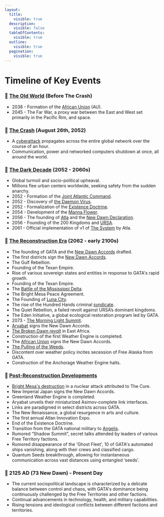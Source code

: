 ```yaml
---
layout:
  title:
    visible: true
  description:
    visible: false
  tableOfContents:
    visible: true
  outline:
    visible: true
  pagination:
    visible: true
---
```


# Timeline of Key Events

### 🔵 [The Old World](timeline-of-key-events.md#u9tui38yh9p3) (Before The Crash) <a href="#u9tui38yh9p3" id="u9tui38yh9p3"></a>

* 2038 - Formation of the [African Union](../../nations/african-union/) (AU).
* 2045 - The Far War, a proxy war between the East and West set primarily in the Pacific Rim, and space.

### 🔵 [The Crash](the-crash.md) (August 26th, 2052) <a href="#ldtsa1tv6jnr" id="ldtsa1tv6jnr"></a>

* A [cyberattack](../science-and-tech/the-daemon-virus.md) propagates across the entire global network over the course of an hour.
* Communication, power and networked computers shutdown at once, all around the world.

### 🔵 [The Dark Decade](timeline-of-key-events.md#dpzofovc9j6k) (2052 - 2060s) <a href="#dpzofovc9j6k" id="dpzofovc9j6k"></a>

* Global turmoil and socio-political upheaval.
* Millions flee urban centers worldwide, seeking safety from the sudden anarchy.
* 2052 - Formation of the [Joint Atlantic Command](../../nations/gata/history/the-joint-atlantic-command-jac.md).
* 2052 - Discovery of [the Daemon Virus](../science-and-tech/the-daemon-virus.md).
* 2052 - Formalization of the [Existence Doctrine](../../nations/gata/military-and-defense/existence-doctrine.md).
* 2054 - Development of the [Manna Flower](../../nations/gata/history/the-manna-flower.md).
* 2056 - The founding of [Atla](../../nations/gata/key-locations/atla.md) and the [New Dawn Declaration](../../nations/gata/history/new-dawn-declaration.md).
* 2056 - Founding of the 200 Kingdoms and [URSA](../../nations/ursa/).
* 2061 - Official implementation of v1 of [The System](../../nations/gata/politics/the-system.md) by Atla.

### 🔵 [The Reconstruction Era](timeline-of-key-events.md#id-200a9tx7b0gw) (2062 - early 2100s) <a href="#id-200a9tx7b0gw" id="id-200a9tx7b0gw"></a>

* The founding of GATA and the [New Dawn Accords](../../nations/gata/politics/new-dawn-accords.md) drafted.
* The first districts sign the [New Dawn Accords](../../nations/gata/politics/new-dawn-accords.md).
* The Gulf Rebellion.
* Founding of the Texan Empire.
* Rise of various sovereign states and entities in response to GATA's rapid growth.
* Founding of the Texan Empire.
* The [Battle of the Mississippi Delta](../../nations/free-territories/history/military-conflicts.md#battle-of-the-mississippi-delta).
* The Bright Mesa Peace Agreement.
* The Founding of [Luna City](../../nations/gata/key-locations/luna.md).
* The rise of the Hundred Hands criminal [syndicate](../../nations/gata/criminal-element/syndicates.md).
* The Quiet Rebellion, a failed revolt against URSA’s dominant kingdoms.
* The Eden Initiative, a global ecological restoration program led by GATA.
* 2073 - [The Morning Light Summit](../../nations/gata/politics/new-dawn-accords.md#the-morning-light-summit).
* [Aryabat](../../nations/aryabat/) signs the New Dawn Accords.
* [The Broken Dawn revolt](../../nations/african-union/history/the-broken-dawn-revolt.md) in East Africa.
* Construction of the first Weather Engine is completed.
* The [African Union](../../nations/african-union/) signs the New Dawn Accords.
* [The Pulling of the Weeds](../../nations/ursa/history/the-pulling-of-the-weeds.md).
* Discontent over weather policy incites secession of Free Alaska from GATA.
* Construction of the Anchorage Weather Engine halts.

### 🔵 [Post-Reconstruction Developments](timeline-of-key-events.md#id-1c9vd2wl21t4) <a href="#id-1c9vd2wl21t4" id="id-1c9vd2wl21t4"></a>

* [Bright Mesa's destruction](../../nations/gata/history/bright-mesa.md) in a nuclear attack attributed to The Cure.
* New Imperial Japan signs the New Dawn Accords.
* Greenland Weather Engine is completed.
* Aryabat unveils their miniaturized Asimov-complete link interfaces.
* Links are paradigmed in select districts across GATA.
* The New Renaissance, a global resurgence in arts and culture.
* The first annual Atlan Innovation Expo.
* End of the Existence Doctrine.
* Transition from the GATA national military to [Angelis](../../nations/gata/military-and-defense/angelis.md).
* Rumored “Shadow Summit”, secret talks attended by leaders of various Free Territory factions.
* Rumored disappearance of the 'Ghost Fleet', 10 of GATA's automated ships vanishing, along with their crews and classified cargo.
* Quantum Seeds breakthrough, allowing for instantaneous communication across vast distances using entangled ‘seeds’.

### 🔵 2125 AD (73 New Dawn) - Present Day <a href="#id-43ixf5yvsk9u" id="id-43ixf5yvsk9u"></a>

* The current sociopolitical landscape is characterized by a delicate balance between control and chaos, with GATA's dominance being continuously challenged by the Free Territories and other factions.
* Continual advancements in technology, health, and military capabilities.
* Rising tensions and ideological conflicts between different factions and territories.

